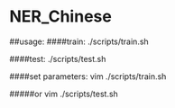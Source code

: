 # NER_Chinese
##usage:
####train:
    ./scripts/train.sh

####test:
    ./scripts/test.sh

####set parameters:
    vim ./scripts/train.sh

#####or
    vim ./scripts/test.sh